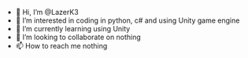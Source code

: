 - 👋 Hi, I’m @LazerK3
- 👀 I’m interested in coding in python, c# and using Unity game engine
- 🌱 I’m currently learning using Unity
- 💞️ I’m looking to collaborate on nothing
- 📫 How to reach me nothing

<!---
LazerK3/LazerK3 is a ✨ special ✨ repository because its `README.md` (this file) appears on your GitHub profile.
You can click the Preview link to take a look at your changes.
--->
